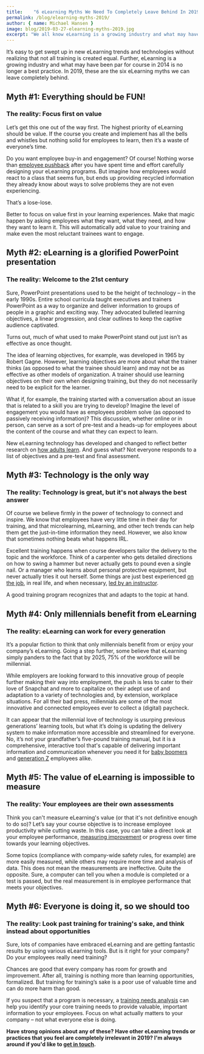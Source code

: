 ```yaml
---
title:    "6 eLearning Myths We Need To Completely Leave Behind In 2019 "
permalink: /blog/elearning-myths-2019/
author: { name: Michael Hansen }
image: blog/2019-03-27-elearning-myths-2019.jpg
excerpt: "We all know eLearning is a growing industry and what may have been par for course in 2014 is no longer a best practice. In 2019, these are the six eLearning myths we can leave completely behind."
---
```


It’s easy to get swept up in new eLearning trends and technologies without realizing that not all training is created equal. Further, eLearning is a growing industry and what may have been par for course in 2014 is no longer a best practice. In 2019, these are the six eLearning myths we can leave completely behind.

## Myth #1: Everything should be FUN!

### The reality: Focus first on value

Let’s get this one out of the way first. The highest priority of eLearning should be value. If the course you create and implement has all the bells and whistles but nothing solid for employees to learn, then it’s a waste of everyone’s time.

Do you want employee buy-in and engagement? Of course! Nothing worse than [employee pushback](/blog/reduce-training-friction/) after you have spent time and effort carefully designing your eLearning programs. But imagine how employees would react to a class that seems fun, but ends up providing recycled information they already know about ways to solve problems they are not even experiencing.

That’s a lose-lose.

Better to focus on value first in your learning experiences. Make that magic happen by asking employees what they want, what they need, and how they want to learn it. This will automatically add value to your training and make even the most reluctant trainees want to engage.

## Myth #2: eLearning is a glorified PowerPoint presentation

### The reality: Welcome to the 21st century

Sure, PowerPoint presentations used to be the height of technology – in the early 1990s. Entire school curricula taught executives and trainers PowerPoint as a way to organize and deliver information to groups of people in a graphic and exciting way. They advocated bulleted learning objectives, a linear progression, and clear outlines to keep the captive audience captivated.

Turns out, much of what used to make PowerPoint stand out just isn’t as effective as once thought.

The idea of learning objectives, for example, was developed in 1965 by Robert Gagne. However, learning objectives are more about what the trainer thinks (as opposed to what the trainee should learn) and may not be as effective as other models of organization. A trainer should use learning objectives on their own when designing training, but they do not necessarily need to be explicit for the learner.

What if, for example, the training started with a conversation about an issue that is related to a skill you are trying to develop? Imagine the level of engagement you would have as employees problem solve (as opposed to passively receiving information)? This discussion, whether online or in person, can serve as a sort of pre-test and a heads-up for employees about the content of the course and what they can expect to learn.

New eLearning technology has developed and changed to reflect better research on [how adults learn](/blog/adult-learning-theory/). And guess what? Not everyone responds to a list of objectives and a pre-test and final assessment.

## Myth #3: Technology is the only way

### The reality: Technology is great, but it's not always the best answer

Of course we believe firmly in the power of technology to connect and inspire. We know that employees have very little time in their day for training, and that microlearning, mLearning, and other tech trends can help them get the just-in-time information they need. However, we also know that sometimes nothing beats what happens IRL.

Excellent training happens when course developers tailor the delivery to the topic and the workforce. Think of a carpenter who gets detailed directions on how to swing a hammer but never actually gets to pound even a single nail. Or a manager who learns about personal protective equipment, but never actually tries it out herself. Some things are just best experienced [on the job](/blog/on-the-job-training-advantages/), in real life, and when necessary, [led by an instructor](/blog/instructor-led-training-vs-elearning/).

A good training program recognizes that and adapts to the topic at hand.

## Myth #4: Only millennials benefit from eLearning

### The reality: eLearning can work for every generation

It’s a popular fiction to think that only millennials benefit from or enjoy your company’s eLearning. Going a step further, some believe that eLearning simply panders to the fact that by 2025, 75% of the workforce will be millennial.

While employers are looking forward to this innovative group of people further making their way into employment, the push is less to cater to their love of Snapchat and more to capitalize on their adept use of and adaptation to a variety of technologies and, by extension, workplace situations. For all their bad press, millennials are some of the most innovative and connected employees ever to collect a (digital) paycheck.

It can appear that the millennial love of technology is usurping previous generations’ learning tools, but what it’s doing is updating the delivery system to make information more accessible and streamlined for everyone. No, it’s not your grandfather’s five-pound training manual, but it is a comprehensive, interactive tool that's capable of delivering important information and communication whenever you need it for [baby boomers](https://elearningindustry.com/8-important-characteristics-baby-boomers-elearning-professionals-know) and [generation Z](https://elearningindustry.com/gen-z-training-next-generation-in-corporate-america) employees alike.

## Myth #5: The value of eLearning is impossible to measure

### The reality: Your employees are their own assessments

Think you can't measure eLearning's value (or that it's not definitive enough to do so)? Let’s say your course objective is to increase employee productivity while cutting waste. In this case, you can take a direct look at your employee performance, [measuring improvement](/blog/how-to-keep-track-of-training/) or progress over time towards your learning objectives.

Some topics (compliance with company-wide safety rules, for example) are more easily measured, while others may require more time and analysis of data. This does not mean the measurements are ineffective. Quite the opposite. Sure, a computer can tell you when a module is completed or a test is passed, but the real measurement is in employee performance that meets your objectives.

## Myth #6: Everyone is doing it, so we should too

### The reality: Look past training for training's sake, and think instead about opportunities

Sure, lots of companies have embraced eLearning and are getting fantastic results by using various eLearning tools. But is it right for your company? Do your employees really need training?

Chances are good that every company has room for growth and improvement. After all, training is nothing more than learning opportunities, formalized. But training for training’s sake is a poor use of valuable time and can do more harm than good.

If you suspect that a program is necessary, a [training needs analysis](/blog/training-needs-analysis/) can help you identify your core training needs to provide valuable, important information to your employees. Focus on what actually matters to your company – not what everyone else is doing.

<strong>Have strong opinions about any of these? Have other eLearning trends or practices that you feel are completely irrelevant in 2019? I'm always around if you'd like to [get in touch](/contact).</strong>
